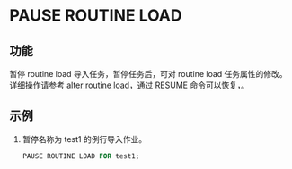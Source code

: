 # PAUSE ROUTINE LOAD

## 功能

暂停 routine load 导入任务，暂停任务后，可对 routine load 任务属性的修改。详细操作请参考 [alter routine load](../data-manipulation/alter-routine-load.md)，通过 [RESUME](../data-manipulation/RESUME%20ROUTINE%20LOAD.md) 命令可以恢复，。

## 示例

1. 暂停名称为 test1 的例行导入作业。

    ```sql
    PAUSE ROUTINE LOAD FOR test1;
    ```
